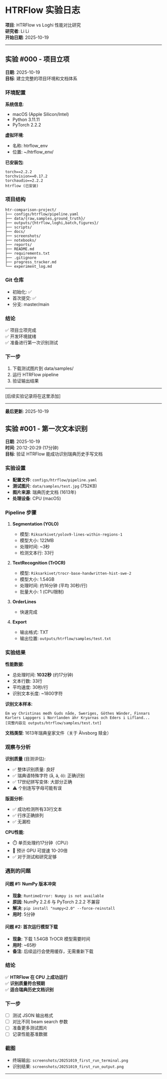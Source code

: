 # HTRFlow 实验日志

**项目**: HTRFlow vs Loghi 性能对比研究  
**研究者**: Li Li  
**开始日期**: 2025-10-19

---

## 实验 #000 - 项目立项

**日期**: 2025-10-19  
**目标**: 建立完整的项目环境和文档体系

### 环境配置

**系统信息**:
- macOS (Apple Silicon/Intel)
- Python 3.11.11
- PyTorch 2.2.2

**虚拟环境**:
- 名称: htrflow_env
- 位置: ~/htrflow_env/

**已安装包**:
```
torch==2.2.2
torchvision==0.17.2
torchaudio==2.2.2
htrflow (已安装)
```

### 项目结构
```
htr-comparison-project/
├── configs/htrflow/pipeline.yaml
├── data/{raw,samples,ground_truth}/
├── outputs/{htrflow,loghi,batch,figures}/
├── scripts/
├── docs/
├── screenshots/
├── notebooks/
├── reports/
├── README.md
├── requirements.txt
├── .gitignore
├── progress_tracker.md
└── experiment_log.md
```

### Git 仓库

- 初始化: ✅
- 首次提交: ✅
- 分支: master/main

### 结论

✅ 项目立项完成  
✅ 开发环境就绪  
✅ 准备进行第一次识别测试

### 下一步

1. 下载测试图片到 data/samples/
2. 运行 HTRFlow pipeline
3. 验证输出结果

---

[后续实验记录将在这里添加]

---

**最后更新**: 2025-10-19

## 实验 #001 - 第一次文本识别

**日期**: 2025-10-19  
**时间**: 20:12-20:29 (17分钟)  
**目标**: 验证 HTRFlow 能成功识别瑞典历史手写文档

### 实验设置
- **配置文件**: `configs/htrflow/pipeline.yaml`
- **测试图片**: `data/samples/test.jpg` (752KB)
- **图片来源**: 瑞典历史文档 (1613年)
- **处理设备**: CPU (macOS)

### Pipeline 步骤

1. **Segmentation (YOLO)**
   - 模型: `Riksarkivet/yolov9-lines-within-regions-1`
   - 模型大小: 122MB
   - 处理时间: ~3秒
   - 检测文本行: 33行

2. **TextRecognition (TrOCR)**
   - 模型: `Riksarkivet/trocr-base-handwritten-hist-swe-2`
   - 模型大小: 1.54GB
   - 处理时间: 约16分钟 (平均 30秒/行)
   - 批量大小: 1 (CPU限制)

3. **OrderLines**
   - 快速完成

4. **Export**
   - 输出格式: TXT
   - 输出位置: `outputs/htrflow/samples/test.txt`

### 实验结果

**性能数据**:
- 总处理时间: **1032秒** (约17分钟)
- 文本行数: 33行
- 平均速度: 30秒/行
- 识别文本长度: ~1800字符

**识别文本样本**:
```
Em wy Christinas medh Guds nåde, Sweriges, Göthes Wänder, Finnars
Karlers Lappgers i Norrlanden ähr Kryarnas och Eders i Lifland...
[完整内容见 outputs/htrflow/samples/test.txt]
```

**文档类型**: 1613年瑞典皇家文件（关于 Älvsborg 赎金）

### 观察与分析

**识别质量** (目测评估):
- ✅ 整体识别质量: 良好
- ✅ 瑞典语特殊字符 (å, ä, ö): 正确识别
- ✅ 17世纪拼写变体: 大部分正确
- ⚠️ 个别连写字母可能有误

**版面分析**:
- ✅ 成功检测所有33行文本
- ✅ 行序正确排列
- ✅ 无漏检

**CPU性能**:
- ⏱️ 单页处理约17分钟（CPU）
- 📝 预计 GPU 可提速 10-20倍
- ✅ 对于测试和研究足够

### 遇到的问题

#### 问题 #1: NumPy 版本冲突
- **现象**: `RuntimeError: Numpy is not available`
- **原因**: NumPy 2.2.6 与 PyTorch 2.2.2 不兼容
- **解决**: `pip install "numpy<2.0" --force-reinstall`
- **用时**: 5分钟

#### 问题 #2: 首次运行模型下载
- **现象**: 下载 1.54GB TrOCR 模型需要时间
- **用时**: ~65秒
- **备注**: 后续运行会使用缓存，无需重新下载

### 结论

✅ **HTRFlow 在 CPU 上成功运行**  
✅ **识别质量符合预期**  
✅ **适合瑞典历史文档识别**

### 下一步

- [ ] 测试 JSON 输出格式
- [ ] 对比不同 beam search 参数
- [ ] 准备更多测试图片
- [ ] 记录性能基准数据

### 截图

- 终端输出: `screenshots/20251019_first_run_terminal.png`
- 识别结果: `screenshots/20251019_first_run_output.png`

---
